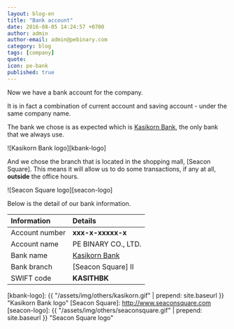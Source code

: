 ```yaml
---
layout: blog-en
title: "Bank account"
date: 2016-08-05 14:24:57 +0700
author: admin
author-email: admin@pebinary.com
category: blog
tags: [company]
quote:
icon: pe-bank
published: true
---
```


Now we have a bank account for the company.

It is in fact a combination of current account and saving account - under the same company name.

The bank we chose is as expected which is [Kasikorn Bank], the only bank that we always use.

![Kasikorn Bank logo][kbank-logo]

And we chose the branch that is located in the shopping mall, [Seacon Square]. This means it will allow us to do some transactions, if any at all, **outside** the office hours.

![Seacon Square logo][seacon-logo]

Below is the detail of our bank information.

| Information        | Details             |
|:-------------------|:--------------------|
| Account number     | **xxx-x-xxxxx-x**   |
| Account name       | PE BINARY CO., LTD. |
| Bank name          | [Kasikorn Bank]     |
| Bank branch        | [Seacon Square] II  |
| SWIFT code         | **KASITHBK**        |


[Kasikorn Bank]: http://www.kasikornbank.com
[kbank-logo]: {{ "/assets/img/others/kasikorn.gif" | prepend: site.baseurl }} "Kasikorn Bank logo"
[Seacon Square]: http://www.seaconsquare.com
[seacon-logo]: {{ "/assets/img/others/seaconsquare.gif" | prepend: site.baseurl }} "Seacon Square logo"
